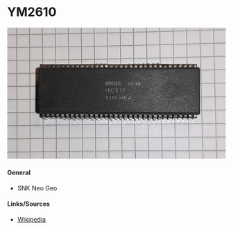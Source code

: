 # YM2610

<img src="YM2610_2.png" width="600">

#### General
- SNK Neo Geo

#### Links/Sources
- [Wikipedia](https://en.wikipedia.org/wiki/Yamaha_YM2610)
